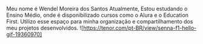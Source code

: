 Meu nome é Wendel Moreira dos Santos
Atualmente, Estou estudando o Ensino Médio, onde é disponibilizado cursos como o Alura e o Education First.
Utilizo esse espaço para minha organização e compartilhamento dos meu projetos desenvolvidos.
![https://tenor.com/pt-BR/view/senna-f1-hello-gif-19360970]
